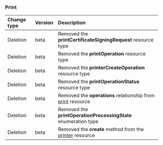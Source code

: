 ### Print

| **Change type** | **Version** | **Description** |
|:---|:---|:---|
|Deletion|beta|Removed the **printCertificateSigningRequest** resource type|
|Deletion|beta|Removed the **printOperation** resource type|
|Deletion|beta|Removed the **printerCreateOperation** resource type|
|Deletion|beta|Removed the **printOperationStatus** resource type|
|Deletion|beta|Removed the **operations** relationship from [print](/graph/api/resources/print?view=graph-rest-beta) resource|
|Deletion|beta|Removed the **printOperationProcessingState** enumeration type|
|Deletion|beta|Removed the **create** method from the [printer](/graph/api/resources/printer?view=graph-rest-beta) resource|

